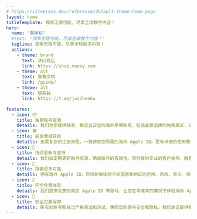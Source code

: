 ```yaml
---
# https://vitepress.dev/reference/default-theme-home-page
layout: home
titleTemplate: 探索无限可能，尽享全球数字内容！
hero:
  name: "果学坊"
  #text: "探索无限可能，尽享全球数字内容！"
  tagline: 探索无限可能，尽享全球数字内容！
  actions:
    - theme: brand
      text: 访问商店
      link: https://shop.muooy.com
    - theme: alt
      text: 查看文档
      link: /guide/
    - theme: alt
      text: 联系我
      link: https://t.me/juzihenku

features:
  - icon: 📦
    title: 独家账号资源
    details: 我们为您提供独家、稳定且安全的海外苹果账号，包括备受追捧的免费美区、日本区 Apple ID 等，助您畅游海外应用与服务。
  - icon: 🛠
    title: 简单便捷获取
    details: 无需复杂的注册流程，一键获取您所需的海外 Apple ID。更有详细的使用教程，即使是新手也能轻松上手。
  - icon: 🚀
    title: 持续更新与支持
    details: 我们会定期更新账号资源，确保账号的有效性。同时提供专业的客户支持，解答您在使用过程中遇到的任何问题。
  - icon: 🎉
    title: 探索更多可能
    details: 拥有海外 Apple ID，您将能够体验不同国家和地区的应用、游戏、音乐、视频等丰富多彩的数字内容，拓宽您的视野。
  - icon: 🎁
    title: 完全免费体验
    details: 我们提供免费的美区 Apple ID 等账号，让您在零成本的情况下体验海外 App Store 的精彩内容。
  - icon: 🔧
    title: 安全可靠保障
    details: 所有的账号都经过严格筛选和测试，保障您的使用安全和隐私。我们承诺提供稳定可靠的服务。
---
```


